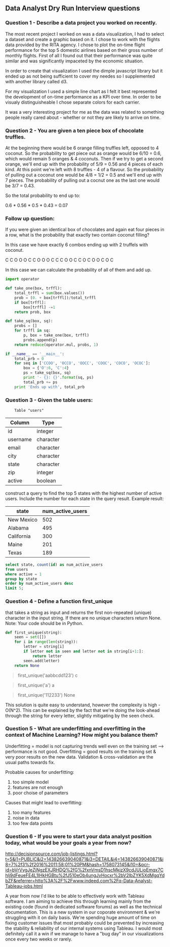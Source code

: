 ## Data Analyst Dry Run Interview questions


### Question 1 - Describe a data project you worked on recently.

The most recent project I worked on was a data visualization, I had to select a dataset and create a graphic based on it. I chose to work with the flights data provided by the RITA agency. I chose to plot the on-time flight performance for the top 5 domestic airlines based on their gross number of monthly flights. First of all I found out that their performance was quite similar and was significantly impaceted by the economic situation. 

In order to create that visualization I used the dimple javascript library but it ended up as not being sufficient to cover my needes so I supplemented with another library called d3. 

For my visualization I used a simple line chart as I felt it best represented the development of on-time performance as a KPI over time. In order to be visualy distinguisheable I chose separate colors for each carrier. 

It was a very interesting project for me as the data was related to something people really cared about - whether or not they are likely to arrive on time.  


### Question 2 - You are given a ten piece box of chocolate truffles.

At the beginning there would be 6 orange filling truffles left, opposed to 4 coconut. So the probability to get piece out as orange would be 6/10 = 0.6, which would remain 5 oranges & 4 coconuts. Then if we try to get a second orange, we'll end up with the probability of 5/9 = 0.56 and 4 pieces of each kind. At this point we're left with 8 truffles - 4 of a flavour. So the probability of pulling out a coconut one would be 4/8 = 1/2 = 0.5 and we'll end up with 7 pieces. The probability of pulling out a cocnut one as the last one would be 3/7 = 0.43. 

So the total probability to end up to:

0.6 * 0.56 * 0.5 * 0.43 = 0.07


### Follow up question:

If you were given an identical box of chocolates and again eat four 
pieces in a row, what is the probability that exactly two contain 
coconut filling?

In this case we have exactly 6 combos ending up with 2 truffels with coconut. 

C C O O
O C C O
O O C C
C O O C
C O C O
O C O C

In this case we can calculate the probability of all of them and add up. 


```python
import operator

def take_one(box, trffl):
	total_trffl = sum(box.values())
	prob = (0. + box[trffl])/total_trffl
	if box[trffl]:
		box[trffl] -=1
	return prob, box

def take_sq(box, sq):
	probs = []
	for trffl in sq:
		p, box = take_one(box, trffl)
		probs.append(p)
	return reduce(operator.mul, probs, 1)

if __name__ == '__main__':
	total_prb = 0
	for seq in ['CCOO', 'OCCO', 'OOCC', 'COOC', 'COCO', 'OCOC']:
		box = {'O':6, 'C':4}
		ps = take_sq(box, sq)
		print '- {}: {}'.format(sq, ps)
		total_prb += ps
	print 'Ends up with', total_prb
```

### Question 3 - Given the table users:

        Table "users"        
| Column      | Type      |
|-------------|-----------|
| id          | integer   |
| username    | character |
| email       | character |
| city        | character |
| state       | character |
| zip         | integer   |
| active      | boolean   |

construct a query to find the top 5 states with the highest number of 
active users. Include the number for each state in the query result.
Example result:

| state      | num_active_users |
|------------|------------------|
| New Mexico | 502              |
| Alabama    | 495              |
| California | 300              |
| Maine      | 201              |
| Texas      | 189              |



```sql
select state, count(id) as num_active_users
from users
where active = 1
group by state
order by num_active_users desc
limit 5;
```


### Question 4 - Define a function first_unique

that takes a string as input and returns the first non-repeated (unique)
character in the input string. If there are no unique characters return
None. Note: Your code should be in Python.

```python
def first_unique(string):
	seen = set([])
	for i in range(len(string)):
		letter = string[i]
		if letter not in seen and letter not in string[i+1:]:
			return letter
		seen.add(letter)
    return None
```

> first_unique('aabbcdd123')
> c

> first_unique('a')
> a

> first_unique('112233')
> None

This solution is quite easy to understand, however the complexity is high - O(N^2). This can be explained by the fact that we're doing the look-ahead through the string for
every letter, slightly mitigating by the seen check. 

### Question 5 - What are underfitting and overfitting in the context of Machine Learning? How might you balance them?

Underfitting = model is not capturing trends well even on the training set --> performance is not good. 
Overfitting = good results on the training set & very poor results on the new data. Validation & cross-validation are the usual paths towards fix.

Probable causes for underfitting:
1) too simple model
2) features are not enough
3) poor choise of parameters

Causes that might lead to overfitting:
1) too many features
2) noise in data
3) too few data points

### Question 6 - If you were to start your data analyst position today, what would be your goals a year from now?

http://decisionsource.com/job-listings.html?t=5&i1=PUBLIC&i2=143826639040871&i3=DETAIL&i4=143826639040871&i8=7%2f3%2f2016%2011:58:01%20PM&hash=1758073145&i10=&pcr-id=bVrVvgJeZjNgzEXJRHDQ%2fG%2fxnVmsD1hscMkizX9cdJULioEmqx7Chlj9dFeueFE4L1IHkHGBtu%2fJ510eOb4ungJvHocxr%2bV2IbZYK5XdMgqYdbZF&referrer=http%3A%2F%2Fwww.indeed.com%2Fq-Data-Analyst-Tableau-jobs.html


A year from now I'd like to be able to effectively work with Tableau software.
I am aiming to achieve this through learning mainly from the existing code (found in dedicated software forums) as well as the technical documentation. This is a new system in our coporate environment & we're struggling with it on daily basis. We're spending huge amount of time on fixing customer issues that most probably could be prevented by increasing the stability & reliability of our internal systems using Tableau. I would most definitely call it a win if we manage to have a "bug day" in our visualizations once every two weeks or rarely. 
